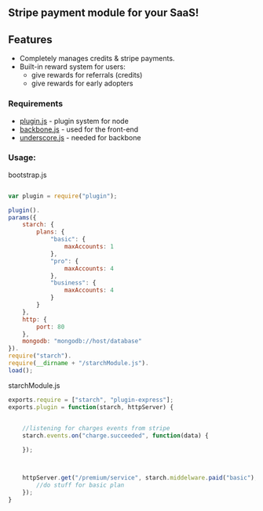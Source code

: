 ## Stripe payment module for your SaaS!

## Features

- Completely manages credits & stripe payments.
- Built-in reward system for users:
	- give rewards for referrals (credits)
	- give rewards for early adopters

### Requirements

- [plugin.js](crcn/plugin.js) - plugin system for node
- [backbone.js](http://backbonejs.org/) - used for the front-end
- [underscore.js](http://underscorejs.org/) - needed for backbone

### Usage:

bootstrap.js

```javascript

var plugin = require("plugin");

plugin().
params({
	starch: {
		plans: {
			"basic": {
				maxAccounts: 1
			},
			"pro": {
				maxAccounts: 4
			},
			"business": {
				maxAccounts: 4
			}
		}
	},
	http: {
		port: 80
	},
	mongodb: "mongodb://host/database"
}).
require("starch").
require(__dirname + "/starchModule.js").
load();
```


starchModule.js

```javascript
exports.require = ["starch", "plugin-express"];
exports.plugin = function(starch, httpServer) {
	

	//listening for charges events from stripe
	starch.events.on("charge.succeeded", function(data) {

	});



	httpServer.get("/premium/service", starch.middelware.paid("basic"), function(req, res) {
		//do stuff for basic plan
	});
}
```

